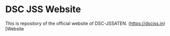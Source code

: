 # DSC JSS Website
This is repository of the official website of DSC-JSSATEN. (https://dscjss.in)[Website
